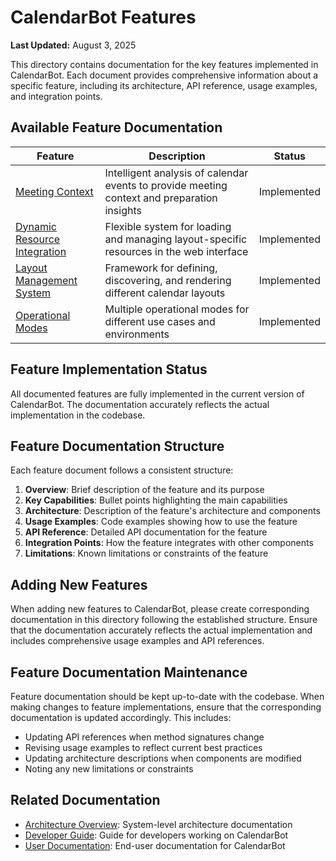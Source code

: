 # CalendarBot Features

**Last Updated:** August 3, 2025

This directory contains documentation for the key features implemented in CalendarBot. Each document provides comprehensive information about a specific feature, including its architecture, API reference, usage examples, and integration points.

## Available Feature Documentation

| Feature | Description | Status |
|---------|-------------|--------|
| [Meeting Context](MEETING_CONTEXT.md) | Intelligent analysis of calendar events to provide meeting context and preparation insights | Implemented |
| [Dynamic Resource Integration](DYNAMIC_RESOURCE_INTEGRATION.md) | Flexible system for loading and managing layout-specific resources in the web interface | Implemented |
| [Layout Management System](LAYOUT_MANAGEMENT_SYSTEM.md) | Framework for defining, discovering, and rendering different calendar layouts | Implemented |
| [Operational Modes](OPERATIONAL_MODES.md) | Multiple operational modes for different use cases and environments | Implemented |

## Feature Implementation Status

All documented features are fully implemented in the current version of CalendarBot. The documentation accurately reflects the actual implementation in the codebase.

## Feature Documentation Structure

Each feature document follows a consistent structure:

1. **Overview**: Brief description of the feature and its purpose
2. **Key Capabilities**: Bullet points highlighting the main capabilities
3. **Architecture**: Description of the feature's architecture and components
4. **Usage Examples**: Code examples showing how to use the feature
5. **API Reference**: Detailed API documentation for the feature
6. **Integration Points**: How the feature integrates with other components
7. **Limitations**: Known limitations or constraints of the feature

## Adding New Features

When adding new features to CalendarBot, please create corresponding documentation in this directory following the established structure. Ensure that the documentation accurately reflects the actual implementation and includes comprehensive usage examples and API references.

## Feature Documentation Maintenance

Feature documentation should be kept up-to-date with the codebase. When making changes to feature implementations, ensure that the corresponding documentation is updated accordingly. This includes:

- Updating API references when method signatures change
- Revising usage examples to reflect current best practices
- Updating architecture descriptions when components are modified
- Noting any new limitations or constraints

## Related Documentation

- [Architecture Overview](../architecture/ARCHITECTURE.md): System-level architecture documentation
- [Developer Guide](../development/DEVELOPER_GUIDE.md): Guide for developers working on CalendarBot
- [User Documentation](../user/): End-user documentation for CalendarBot